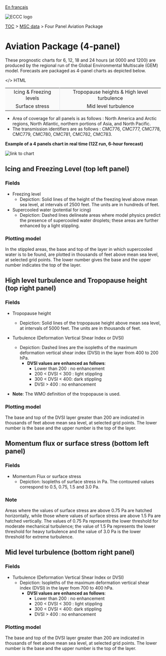 [En français](aviation-package_fr.md)

![ECCC logo](../../img_eccc-logo.png)

[TOC](../../readme_en.md) > [MSC data](../readme_en.md) > Four Panel Aviation Package 


# Aviation Package (4-panel)

These prognostic charts for 6, 12, 18 and 24 hours (at 0000 and 1200) are produced by the regional run of the Global Environmental Multiscale (GEM) model. Forecasts are packaged as 4-panel charts as depicted below.

</> HTML
<table style="table-layout: fixed;text-align:center;vertical-align:top;border-width:1px" class="table table-striped table-hover">
   <tbody>
      <tr style="
         background-color: #fafafa;
         border: black;
         border-top: 1px solid black;
         border-left: 0px;
         border-right: 0px;
         ">
         <td st="" style="
            border-right: 1px solid #dee2e6;
            ">Icing & Freezing levels</td>
         <td>Tropopause heights & High level turbulence</td>
      </tr>
      <tr style="
        background-color: #fafafa;
        ">
         <td style="
            border-right: 1px solid #dee2e6;
            border-bottom: 0px;
            ">Surface stress</td>
         <td>Mid level turbulence </td>
      </tr>
   </tbody>
</table>

* Area of coverage for all panels is as follows : North America and Arctic regions, North Atlantic, northern portions of Asia, and North Pacific.
* The transmission identifiers are as follows : CMC776, CMC777, CMC778, CMC779, CMC780, CMC781, CMC782, CMC783.

__Example of a 4 panels chart in real time (12Z run, 6-hour forecast)__

![link to chart](https://meteo.gc.ca/data/model_forecast/780_100.gif)

## Icing and Freezing Level (top left panel)

### Fields 

* Freezing level
    * Depiction: Solid lines of the height of the freezing level above mean sea level, at intervals of 2500 feet. The units are in hundreds of feet.
* Supercooled water (potential for icing)
    * Depiction: Dashed lines delineate areas where model physics predict the presence of supercooled water droplets; these areas are further enhanced by a light stippling.

### Plotting model

In the stippled areas, the base and top of the layer in which supercooled water is to be found, are plotted in thousands of feet above mean sea level, at selected grid points. The lower number gives the base and the upper number indicates the top of the layer.

## High level turbulence and Tropopause height (top right panel)

### Fields

* Tropopause height
    * Depiction: Solid lines of the tropopause height above mean sea level, at intervals of 5000 feet. The units are in thousands of feet.
* Turbulence (Deformation Vertical Shear Index or DVSI)
    * Depiction: Dashed lines are the isopleths of the maximum deformation vertical shear index (DVSI) in the layer from 400 to 200 hPa.
        *  __DVSI values are enhanced as follows__:
            * Lower than 200 : no enhancement 
            * 200 < DVSI < 300 : light stippling 
            * 300 < DVSI < 400: dark stippling 
            * DVSI > 400 : no enhancement

* __Note__: The WMO definition of the tropopause is used.

### Plotting model

The base and top of the DVSI layer greater than 200 are indicated in thousands of feet above mean sea level, at selected grid points. The lower number is the base and the upper number is the top of the layer.


## Momentum flux or surface stress (bottom left panel)

### Fields

* Momentum Flux or surface stress
    * Depiction: Isopleths of surface stress in Pa. The contoured values correspond to 0.5, 0.75, 1.5 and 3.0 Pa. 
    
### Note

Areas where the values of surface stress are above 0.75 Pa are hatched horizontally, while those where values of surface stress are above 1.5 Pa are hatched vertically. The values of 0.75 Pa represents the lower threshold for moderate mechanical turbulence; the value of 1.5 Pa represents the lower threshold for heavy turbulence and the value of 3.0 Pa is the lower threshold for extreme turbulence. 


## Mid level turbulence (bottom right panel)

### Fields

* Turbulence (Deformation Vertical Shear Index or DVSI)
    * Depiction: Isopleths of the maximum deformation vertical shear index (DVSI) in the layer from 700 to 400 hPa.
        * __DVSI values are enhanced as follows__:
             * Lower than 200 : no enhancement
             * 200 < DVSI < 300 : light stippling
             * 300 < DVSI < 400: dark stippling
             * DVSI > 400 : no enhancement
             
### Plotting model

The base and top of the DVSI layer greater than 200 are indicated in thousands of feet above mean sea level, at selected grid points. The lower number is the base and the upper number is the top of the layer.


